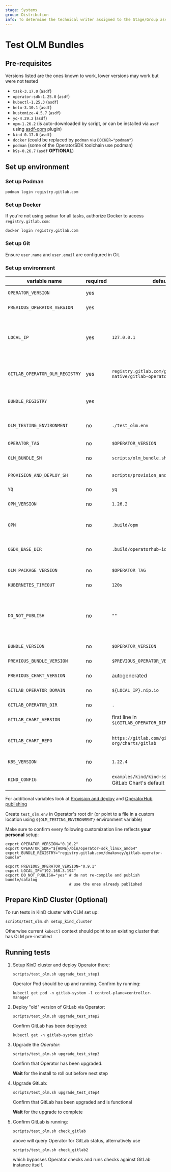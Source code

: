 ```yaml
---
stage: Systems
group: Distribution
info: To determine the technical writer assigned to the Stage/Group associated with this page, see https://about.gitlab.com/handbook/product/ux/technical-writing/#assignments
---
```


# Test OLM Bundles

## Pre-requisites

Versions listed are the ones known to work, lower versions may work but were not tested

- `task-3.17.0` (`asdf`)
- `operator-sdk-1.25.0` (`asdf`)
- `kubectl-1.25.3` (`asdf`)
- `helm-3.10.1` (`asdf`)
- `kustomize-4.5.7` (`asdf`)
- `yq-4.29.2` (`asdf`)
- `opm-1.26.2` (is auto-downloaded by script, or can be installed via `asdf` using [asdf-opm](https://gitlab.com/dmakovey/asdf-opm.git) plugin)
- `kind-0.17.0` (`asdf`)
- `docker` (could be replaced by `podman` via `DOCKER="podman"`)
- `podman` (some of the OperatorSDK toolchain use podman)
- `k9s-0.26.7` (`asdf` **OPTIONAL**)

## Set up environment

### Set up Podman

```shell
podman login registry.gitlab.com
```

### Set up Docker

If you're not using `podman` for all tasks, authorize Docker to access `registry.gitlab.com`:

```shell
docker login registry.gitlab.com
```

### Set up Git

Ensure `user.name` and `user.email` are configured in Git.

### Set up environment

|         variable name          | required |                               default                                |                                                                 description                                                                 |
| ------------------------------ | -------- | -------------------------------------------------------------------- | ------------------------------------------------------------------------------------------------------------------------------------------- |
| `OPERATOR_VERSION`             | yes      |                                                                      | Version of Operator to upgrade to                                                                                                           |
| `PREVIOUS_OPERATOR_VERSION`    | yes      |                                                                      | Version of Operator to upgrade from                                                                                                         |
| `LOCAL_IP`                     | yes      | `127.0.0.1`                                                          | Local machine IP, needed for `GITLAB_OPERATOR_DOMAIN`. When `GITLAB_OPERATOR_DOMAIN` is provided - `LOCAL_IP` can be omitted                |
| `GITLAB_OPERATOR_OLM_REGISTRY` | yes      | `registry.gitlab.com/gitlab-org/cloud-native/gitlab-operator/bundle` | OLM Bundles and Catalogs Registry with released bundles and catalogs                                                                        |
| `BUNDLE_REGISTRY`              | yes      |                                                                      | Staging container registry to publish intermediary OLM Bundles and Catalogs to                                                              |
| `OLM_TESTING_ENVIRONMENT`      | no       | `./test_olm.env`                                                     | File containing environment variables necessary for test runs                                                                               |
| `OPERATOR_TAG`                 | no       | `$OPERATOR_VERSION`                                                  | Operator Container tag to test                                                                                                              |
| `OLM_BUNDLE_SH`                | no       | `scripts/olm_bundle.sh`                                              | Path to underlying `olm_bundle.sh` script                                                                                                   |
| `PROVISION_AND_DEPLOY_SH`      | no       | `scripts/provision_and_deploy.sh`                                    | Path to underlying `provision_and_deploy.sh` script                                                                                         |
| `YQ`                           | no       | `yq`                                                                 | Path to `yq` utility                                                                                                                        |
| `OPM_VERSION`                  | no       | `1.26.2`                                                             | `opm` version to automatically fetch if no binary specified in `OPM`                                                                        |
| `OPM`                          | no       | `.build/opm`                                                         | Path to `opm` binary. Auto-fetched if empty (using `OPM_VERSION` )                                                                          |
| `OSDK_BASE_DIR`                | no       | `.build/operatorhub-io`                                              | Directory for intermediate OLM Bundling artifacts storage                                                                                   |
| `OLM_PACKAGE_VERSION`          | no       | `$OPERATOR_TAG`                                                      | Version to apply to OLM package                                                                                                             |
| `KUBERNETES_TIMEOUT`           | no       | `120s`                                                               | Timeout for Kubernetes operations                                                                                                           |
| `DO_NOT_PUBLISH`               | no       | `""`                                                                 | Controls whether to compile and publish current bundle/catalog (to a temporary registry) or use already published ones from public registry |
| `BUNDLE_VERSION`               | no       | `$OPERATOR_VERSION`                                                  | Version of the bundle to upgrade to                                                                                                         |
| `PREVIOUS_BUNDLE_VERSION`      | no       | `$PREVIOUS_OPERATOR_VERSION`                                         | Version of the bundle to upgrade from                                                                                                       |
| `PREVIOUS_CHART_VERSION`       | no       | autogenerated                                                        | Chart version to upgrade from                                                                                                               |
| `GITLAB_OPERATOR_DOMAIN`       | no       | `${LOCAL_IP}.nip.io`                                                 | Domain to deploy test GitLab instance to                                                                                                    |
| `GITLAB_OPERATOR_DIR`          | no       | `.`                                                                  | Directory with GitLab Operator repository                                                                                                   |
| `GITLAB_CHART_VERSION`         | no       | first line in `${GITLAB_OPERATOR_DIR}/CHART_VERSIONS}`               | Chart Version to upgrade to                                                                                                                 |
| `GITLAB_CHART_REPO`            | no       | `https://gitlab.com/gitlab-org/charts/gitlab`                        | GitLab Helm Chart repository HTTP URI. Mainly used to fetch default KinD configs.                                                           |
| `K8S_VERSION`                  | no       | `1.22.4`                                                             | K8s version to use for cluster setup                                                                                                        |
| `KIND_CONFIG`                  | no       | `examples/kind/kind-ssl.yaml` from GitLab Chart's default branch     | KinD configuration file to prepare KinD cluster for GitLab deployment                                                                       |

For additional variables look at [Provision and deploy](provision_and_deploy.md) and [OperatorHub publishing](operatorhub_publishing.md)

Create `test_olm.env` in Operator's root dir (or point to a file in a custom location using `${OLM_TESTING_ENVIRONMENT}` environment variable)

Make sure to confirm every following customization line reflects **your personal** setup:

```shell
export OPERATOR_VERSION="0.10.2"
export OPERATOR_SDK="${HOME}/bin/operator-sdk_linux_amd64"
export BUNDLE_REGISTRY="registry.gitlab.com/dmakovey/gitlab-operator-bundle"

export PREVIOUS_OPERATOR_VERSION="0.9.1"
export LOCAL_IP="192.168.3.194"
export DO_NOT_PUBLISH="yes" # do not re-compile and publish bundle/catalog
                            # use the ones already published
```

## Prepare KinD Cluster (Optional)

To run tests in KinD cluster with OLM set up:

```shell
scripts/test_olm.sh setup_kind_cluster
```

Otherwise current `kubectl` context should point to an existing cluster that has OLM pre-installed

## Running tests

1. Setup KinD cluster and deploy Operator there:

   ```shell
   scripts/test_olm.sh upgrade_test_step1
   ```

   Operator Pod should be up and running. Confirm by running:

   ```shell
   kubectl get pod -n gitlab-system -l control-plane=controller-manager
   ```

1. Deploy "old" version of GitLab via Operator:

   ```shell
   scripts/test_olm.sh upgrade_test_step2
   ```

   Confirm GitLab has been deployed:

   ```shell
   kubectl get -n gitlab-system gitlab
   ```

1. Upgrade the *Operator*:

   ```shell
   scripts/test_olm.sh upgrade_test_step3
   ```

   Confirm that Operator has been upgraded.

   **Wait** for the install to roll out before next step

1. Upgrade GitLab:

   ```shell
   scripts/test_olm.sh upgrade_test_step4
   ```

   Confirm that GitLab has been upgraded and is functional

   **Wait** for the upgrade to complete

1. Confirm GitLab is running:

   ```shell
   scripts/test_olm.sh check_gitlab
   ```

   above will query Operator for GitLab status, alternatively use

   ```shell
   scripts/test_olm.sh check_gitlab2
   ```

   which bypasses Operator checks and runs checks against GitLab instance itself.
